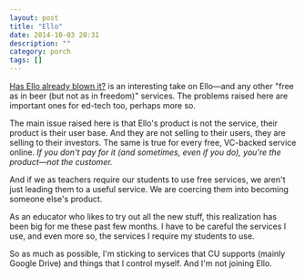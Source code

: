 ```yaml
---
layout: post
title: "Ello"
date: 2014-10-03 20:31
description: ""
category: porch
tags: []
---
```


[Has Ello already blown it?](https://medium.com/@stevejennings1/has-ello-already-blown-it-3763a3d3b1fe) is an interesting take on Ello—and any other "free as in beer (but not as in freedom)" services. The problems raised here are important ones for ed-tech too, perhaps more so.

The main issue raised here is that Ello's product is not the service, their product is their user base. And they are not selling to their users, they are selling to their investors. The same is true for every free, VC-backed service online. *If you don't pay for it (and sometimes, even if you do), you're the product—not the customer.*

And if we as teachers require our students to use free services, we aren't just leading them to a useful service. We are coercing them into becoming someone else's product.

As an educator who likes to try out all the new stuff, this realization has been big for me these past few months. I have to be careful the services I use, and even more so, the services I require my students to use.

So as much as possible, I'm sticking to services that CU supports (mainly Google Drive) and things that I control myself. And I'm not joining Ello.